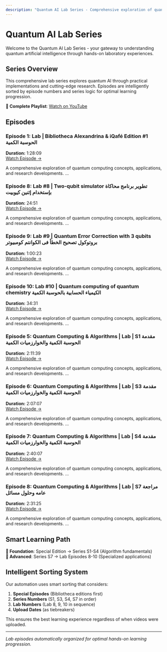 ```yaml
---
description: "Quantum AI Lab Series - Comprehensive exploration of quantum artificial intelligence with hands-on implementations, research insights, and practical applications."
---
```


# Quantum AI Lab Series

Welcome to the Quantum AI Lab Series - your gateway to understanding quantum artificial intelligence through hands-on laboratory experiences.

## Series Overview

This comprehensive lab series explores quantum AI through practical implementations and cutting-edge research. Episodes are intelligently sorted by episode numbers and series logic for optimal learning progression.

**🎥 Complete Playlist**: [Watch on YouTube](https://www.youtube.com/playlist?list=PLbzgihkqSogor2r6XvsjvdgFIO770L4BG)

## Episodes

### Episode 1: Lab | Bibliotheca Alexandrina & iQafé Edition #1 الحوسبة الكمية
**Duration:** 1:28:09  
[Watch Episode →](quantum-ai-lab-bibliotheca-alexandrina-iqafé-editi.md)

A comprehensive exploration of quantum computing concepts, applications, and research developments. ...

### Episode 8: Lab #8 | Two-qubit simulator تطوير برنامج محاكاة بإستخدام إثنين كيوبيت
**Duration:** 24:51  
[Watch Episode →](quantum-ai-lab-8-two-qubit-simulator-تطوير-برنامج-.md)

A comprehensive exploration of quantum computing concepts, applications, and research developments. ...

### Episode 9: Lab #9 | Quantum Error Correction with 3 qubits بروتوكول تصحيح الخطأ فى الكوانتم كومبيوتر
**Duration:** 1:00:23  
[Watch Episode →](quantum-ai-lab-9-quantum-error-correction-with-3-q.md)

A comprehensive exploration of quantum computing concepts, applications, and research developments. ...

### Episode 10: Lab #10 | Quantum computing of quantum chemistry الكيمياء الحسابية بالحوسبة الكمية
**Duration:** 34:31  
[Watch Episode →](quantum-ai-lab-10-quantum-computing-of-quantum-che.md)

A comprehensive exploration of quantum computing concepts, applications, and research developments. ...

### Episode 5: Quantum Computing & Algorithms |  Lab | S1 مقدمة الحوسبة الكمية والخوارزميات الكمية
**Duration:** 2:11:39  
[Watch Episode →](quantum-computing-algorithms-quantum-ai-lab-s1-مقد.md)

A comprehensive exploration of quantum computing concepts, applications, and research developments. ...

### Episode 6: Quantum Computing & Algorithms |  Lab | S3 مقدمة الحوسبة الكمية والخوارزميات الكمية
**Duration:** 2:07:07  
[Watch Episode →](quantum-computing-algorithms-quantum-ai-lab-s3-مقد.md)

A comprehensive exploration of quantum computing concepts, applications, and research developments. ...

### Episode 7: Quantum Computing & Algorithms |  Lab | S4 مقدمة الحوسبة الكمية والخوارزميات الكمية
**Duration:** 2:40:07  
[Watch Episode →](quantum-computing-algorithms-quantum-ai-lab-s4-مقد.md)

A comprehensive exploration of quantum computing concepts, applications, and research developments. ...

### Episode 8: Quantum Computing & Algorithms |  Lab | S7 مراجعة عامه وحلول مسائل
**Duration:** 2:31:25  
[Watch Episode →](quantum-computing-algorithms-quantum-ai-lab-s7-مرا.md)

A comprehensive exploration of quantum computing concepts, applications, and research developments. ...
## Smart Learning Path

**🎯 Foundation**: Special Edition → Series S1-S4 (Algorithm fundamentals)  
**🔬 Advanced**: Series S7 → Lab Episodes 8-10 (Specialized applications)

## Intelligent Sorting System

Our automation uses smart sorting that considers:
1. **Special Episodes** (Bibliotheca editions first)
2. **Series Numbers** (S1, S3, S4, S7 in order)  
3. **Lab Numbers** (Lab 8, 9, 10 in sequence)
4. **Upload Dates** (as tiebreakers)

This ensures the best learning experience regardless of when videos were uploaded.

---

*Lab episodes automatically organized for optimal hands-on learning progression.*